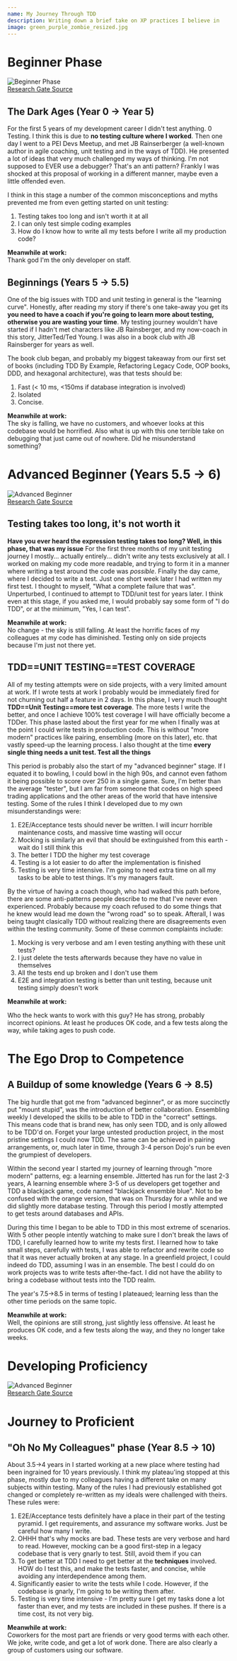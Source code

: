 ```yaml
---
name: My Journey Through TDD
description: Writing down a brief take on XP practices I believe in
image: green_purple_zombie_resized.jpg
---
```


# Beginner Phase

![Beginner Phase](/assets/images/dreyfus_novice.png)  
[Research Gate Source](https://www.researchgate.net/figure/Visual-representation-of-the-Dreyfus-Model_fig1_341868560)

## The Dark Ages (Year 0 -> Year 5)

For the first 5 years of my development career I didn't test anything. 0 Testing. I think this is due to **no testing culture where I worked**.
Then one day I went to a PEI Devs Meetup, and met JB Rainserberger (a well-known author in agile coaching, unit testing and in the ways of TDD).
He presented a lot of ideas that very much challenged my ways of thinking. I'm not supposed to EVER use a debugger? That's an anti pattern?
Frankly I was shocked at this proposal of working in a different manner, maybe even a little offended even.

I think in this stage a number of the common misconceptions and myths prevented me from even getting started on unit testing:
1. Testing takes too long and isn't worth it at all
2. I can only test simple coding examples
3. How do I know how to write all my tests before I write all my production code?
   
**Meanwhile at work:**  
Thank god I'm the only developer on staff.

## Beginnings (Years 5 -> 5.5)  

One of the big issues with TDD and unit testing in general is the "learning curve". Honestly, after reading my story if there's one take-away you
get its **you need to have a coach if you're going to learn more about testing, otherwise you are wasting your time**. My testing journey wouldn't 
have started if I hadn't met characters like JB Rainsberger, and my now-coach in this story, JitterTed/Ted Young. I was also in a book club
with JB Rainsberger for years as well.

The book club began, and probably my biggest takeaway from our first set of books (including TDD By Example, Refactoring Legacy Code, OOP books, DDD,
and hexagonal architecture), was that tests should be:

1. Fast (< 10 ms, <150ms if database integration is involved)  
2. Isolated
3. Concise.

**Meanwhile at work:**  
The sky is falling, we have no customers, and whoever looks at this codebase would be horrified. Also what is up with this one terrible take on debugging
that just came out of nowhere. Did he misunderstand something?

# Advanced Beginner (Years 5.5 -> 6)
![Advanced Beginner](/assets/images/dreyfus_advanced_beginner.png)  
[Research Gate Source](https://www.researchgate.net/figure/Visual-representation-of-the-Dreyfus-Model_fig1_341868560)
## Testing takes too long, it's not worth it

**Have you ever heard the expression testing takes too long? Well, in this phase, that was my issue** For the first three months of my unit 
testing journey I mostly... actually entirely... didn't write any tests exclusively at all. I worked on making my code more readable, and 
trying to form it in a manner where writing a test around the code was _possible_. Finally the day came,
where I decided to write a test. Just one short week later I had written my first test. I thought to myself, "What a complete failure that was".
Unperturbed, I continued to attempt to TDD/unit test for years later. I think even at this stage, if you asked me, I would probably say some
form of "I do TDD", or at the minimum, "Yes, I can test".

**Meanwhile at work:**  
No change - the sky is still falling. At least the horrific faces of my colleagues at my code has diminished. Testing only on side projects because
I'm just not there yet.

## TDD==UNIT TESTING==TEST COVERAGE 

All of my testing attempts were on side projects, with a very limited amount at work. If I wrote tests at work I probably would be immediately fired
for not churning out half a feature in 2 days. In this phase, I very much thought **TDD==Unit Testing==more test coverage**. The more tests I write 
the better, and once I achieve 100% test coverage I will have officially become a TDDer. This phase lasted about the first year for me when I finally 
was at the point I could write tests in production code. This is without "more modern" practices like pairing, ensembling (more on this later), etc. 
that vastly speed-up the learning process. I also thought at the time **every single thing needs a unit test. Test all the things**

This period is probably also the start of my "advanced beginner" stage. If I equated it to bowling, I could bowl in the high 90s, and cannot even
fathom it being possible to score over 250 in a single game. Sure, I'm better than the average "tester", but I am far from someone that codes
on high speed trading applications and the other areas of the world that have intensive testing. Some of the rules I think I developed due to
my own misunderstandings were:

1. E2E/Acceptance tests should never be written. I will incurr horrible maintenance costs, and massive time wasting will occur
2. Mocking is similarly an evil that should be extinguished from this earth - wait do I still think this
3. The better I TDD the higher my test coverage
4. Testing is a lot easier to do after the implementation is finished
5. Testing is very time intensive. I'm going to need extra time on all my tasks to be able to test things. It's my managers fault. 

By the virtue of having a coach though, who had walked this path before, there are some anti-patterns people describe to me that I've never
even experienced. Probably because my coach refused to do some things that he knew would lead me down the "wrong road" so to speak. Afterall,
I was being taught clasically TDD without realizing there are disagreements even within the testing community. Some of these common complaints
include:

1. Mocking is very verbose and am I even testing anything with these unit tests?
2. I just delete the tests afterwards because they have no value in themselves
3. All the tests end up broken and I don't use them
4. E2E and integration testing is better than unit testing, because unit testing simply doesn't work

**Meanwhile at work:**  

Who the heck wants to work with this guy? He has strong, probably incorrect opinions. At least he produces OK code, and 
a few tests along the way, while taking ages to push code.

# The Ego Drop to Competence

## A Buildup of some knowledge (Years 6 -> 8.5)

The big hurdle that got me from "advanced beginner", or as more succinctly put "mount stupid", was the introduction of better collaboration.
Ensembling weekly I developed the skills to be able to TDD in the "correct" settings. This means code that
is brand new, has only seen TDD, and is only allowed to be TDD'd on. Forget your large untested production project, in the most pristine settings
I could now TDD. The same can be achieved in pairing arrangements, or, much later in time, through 3-4 person Dojo's run be even the grumpiest of developers.

Within the second year I started my journey of learning through "more modern" patterns, eg: a learning ensemble. Jitterted has run for the
last 2-3 years, A learning ensemble where 3-5 of us developers get together and TDD a blackjack game, code named "blackjack ensemble blue". 
Not to be confused with the orange version, that was on Thursday for a while and we did slightly more database testing. Through this period 
I mostly attempted to get tests around databases and APIs.

During this time I began to be able to TDD in this most extreme of scenarios. With 5 other people intently watching to make sure I don't break
the laws of TDD, I carefully learned how to write my tests first. I learned how to take small steps, carefully with tests, I was able to
refactor and rewrite code so that it was never actually broken at any stage. In a greenfield project, I could indeed do TDD, assuming I was in
an ensemble. The best I could do on work projects was to write tests after-the-fact. I did not have the ability to bring a codebase without tests
into the TDD realm.

The year's 7.5->8.5 in terms of testing I plateaued; learning less than the other time periods on the same topic.

**Meanwhile at work:**  
Well, the opinions are still strong, just slightly less offensive. At least he produces OK code, and a few tests along the way, and they no 
longer take weeks.

# Developing Proficiency
![Advanced Beginner](/assets/images/dreyfus_proficient.png)  
[Research Gate Source](https://www.researchgate.net/figure/Visual-representation-of-the-Dreyfus-Model_fig1_341868560)  

# Journey to Proficient
## "Oh No My Colleagues" phase (Year 8.5 -> 10)

About 3.5->4 years in I started working at a new place where testing had been ingrained for 10 years previously. I think my plateau'ing stopped
at this phase, mostly due to my colleagues having a different take on many subjects within testing. Many of the rules I had previously established
got changed or completely re-written as my ideals were challenged with theirs. These rules were:

1. E2E/Acceptance tests definitely have a place in their part of the testing pyramid. I get requirements, and assurance my software works. Just be careful how many I write.
2. OHHH that's why mocks are bad. These tests are very verbose and hard to read. However, mocking can be a good first-step in a legacy codebase
   that is very gnarly to test. Still, avoid them if you can
4. To get better at TDD I need to get better at the **techniques** involved. HOW do I test this, and make the tests faster, and concise, while avoiding any interdependence among them.
5. Significantly easier to write the tests while I code. However, if the codebase is gnarly, I'm going to be writing them after.
6. Testing is very time intensive - I'm pretty sure I get my tasks done a lot faster than ever, and my tests are included in these pushes.
   If there is a time cost, its not very big.

**Meanwhile at work:**  
Coworkers for the most part are friends or very good terms with each other. We joke, write code, and get a lot of work done. There are also 
clearly a group of customers using our software.
